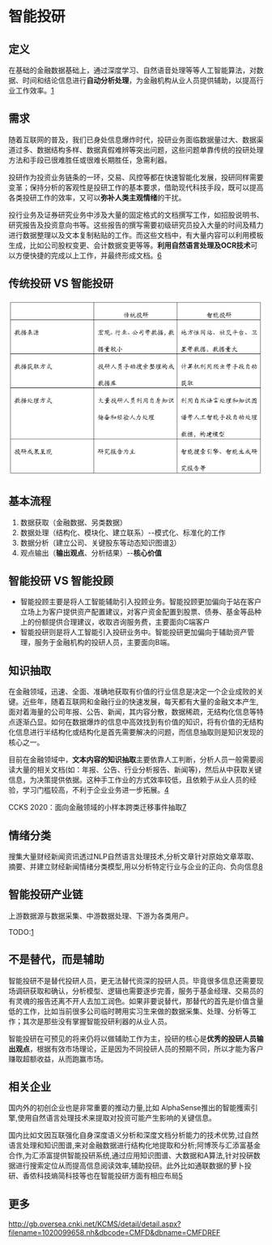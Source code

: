 # 智能投研

## 定义

在基础的金融数据基础上，通过深度学习、自然语音处理等等人工智能算法，对数据、时间和结论信息进行**自动分析处理**，为金融机构从业人员提供辅助，以提高行业工作效率。[1]

## 需求

随着互联网的普及，我们已身处信息爆炸时代，投研业务面临数据量过大、数据渠道过多、数据结构多样、数据真假难辨等突出问题，这些问题单靠传统的投研处理方法和手段已很难胜任或很难长期胜任，急需利器。

投研作为投资业务链条的一环，交易、风控等都在快速智能化发展，投研同样需要变革；保持分析的客观性是投研工作的基本要求，借助现代科技手段，既可以提高各类投研工作的效率，又可以**弥补人类主观情绪**的干扰。

投行业务及证券研究业务中涉及大量的固定格式的文档撰写工作，如招股说明书、研究报告及投资意向书等。这些报告的撰写需要初级研究员投入大量的时间及精力进行数据整理以及文本复制粘贴的工作。而这些文档中，有大量内容可以利用模板生成，比如公司股权变更、会计数据变更等等。**利用自然语言处理及OCR技术**可以方便快捷的完成以上工作，并最终形成文档。[6]

## 传统投研 VS 智能投研

![传统投研 VS 智能投研](../img/traditional_vs_AI_Investment_Research.png)

## 基本流程

1. 数据获取（金融数据、另类数据）
1. 数据处理（结构化、模块化、建立联系）--模式化、标准化的工作
1. 数据分析（建立公司、关键股东等动态知识图谱[3]）
1. 观点输出（**输出观点**、分析结果）--**核心价值**

## 智能投研 VS 智能投顾

- 智能投顾主要是将人工智能辅助引入投顾业务。智能投顾更加偏向于站在客户立场上为客户提供资产配置建议，对客户资金配置到股票、债券、基金等品种上的份额提供合理建议，收取咨询服务费，主要面向C端客户
- 智能投研则是将人工智能引入投研业务中。智能投研更加偏向于辅助资产管理，服务于金融机构的投研人员，主要面向B端。

## 知识抽取

在金融领域，迅速、全面、准确地获取有价值的行业信息是决定一个企业成败的关键。近些年，随着互联网和金融行业的快速发展，每天都有大量的金融文本产生,面对着海量的公司年报、公告、新闻，其内容分散，数据稀疏，无结构化信息等特点逐渐凸显。如何在数据爆炸的信息中高效找到有价值的知识，将有价值的无结构化信息进行半结构化或结构化是首先需要解决的问题，而信息抽取则是知识发现的核心之一。

目前在金融领域中，**文本内容的知识抽取**主要依靠人工判断，分析人员一般需要阅读大量的相关文档(如：年报、公告、行业分析报告、新闻等)，然后从中获取关键信息，为决策提供依据。这种手工作业的方式效率较低，且依赖于从业人员的经验，学习门槛较高，不利于企业业务进一步拓展。[4]

CCKS 2020：面向金融领域的小样本跨类迁移事件抽取[7]

## 情绪分类

搜集大量财经新闻资讯透过NLP自然语言处理技术,分析文章针对原始文章萃取、摘要、并建立财经新闻情绪分类模型,用以分析特定行业与企业的正向、负向信息[8]

## 智能投研产业链

上游数据源与数据采集、中游数据处理、下游为各类用户。

TODO:[1]

## 不是替代，而是辅助

智能投研不是替代投研人员，更无法替代资深的投研人员。毕竟很多信息还需要现场调研获取和确认，分析模型、逻辑也需要逐步完善，服务于基金经理、交易员的有灵魂的报告还离不开人去加工润色。如果非要说替代，那替代的首先是价值含量低的工作，比如当前很多公司临时聘用实习生来做的数据采集、处理、分析等工作；其次是那些没有掌握智能投研利器的从业人员。

智能投研在可预见的将来仍将以做辅助工作为主，投研的核心是**优秀的投研人员输出观点**，根据有效市场理论，正是因为不同投研人员的预期不同，所以才能为客户赚取超额收益，从而跑赢市场。

## 相关企业

国内外的初创企业也是非常重要的推动力量,比如 AlphaSense推出的智能擭索引擎,使用自然语言处理技术来提取对投资可能产生影响的关键信息。

国内比如文因互联强化自身深度语义分析和深度文档分析能力的技术优势,过自然语言处理和知识图谱,来对金融数据进行结构化地提取和分析;阿博茨与汇添富基金合作,为汇添富提供智能投研系统,通过应用知识图谱、大数据和A算法,针对投硏数据进行搜索定位从而提高信息阅读效率,辅助投研。此外比如通联数据的萝卜投研、香侬科技熵简科技等也在智能投研方面有相应布局[5]

## 更多

http://gb.oversea.cnki.net/KCMS/detail/detail.aspx?filename=1020099658.nh&dbcode=CMFD&dbname=CMFDREF


[1]: https://www.weiyangx.com/362573.html
[2]: http://www.tr-ai.net/
[3]: https://zhuanlan.zhihu.com/p/46750171
[4]: https://www.zhihu.com/question/41187047/answer/1262911922
[5]: http://www.199it.com/archives/1223002.html
[6]: http://www.cstf.org.cn/newsdetail.asp?types=36&num=1165
[7]: https://github.com/xiaoqian19940510/CCKS-2020-event-extraction
[8]: https://innovate.awssummit.cn/play.aspx?eid=7
